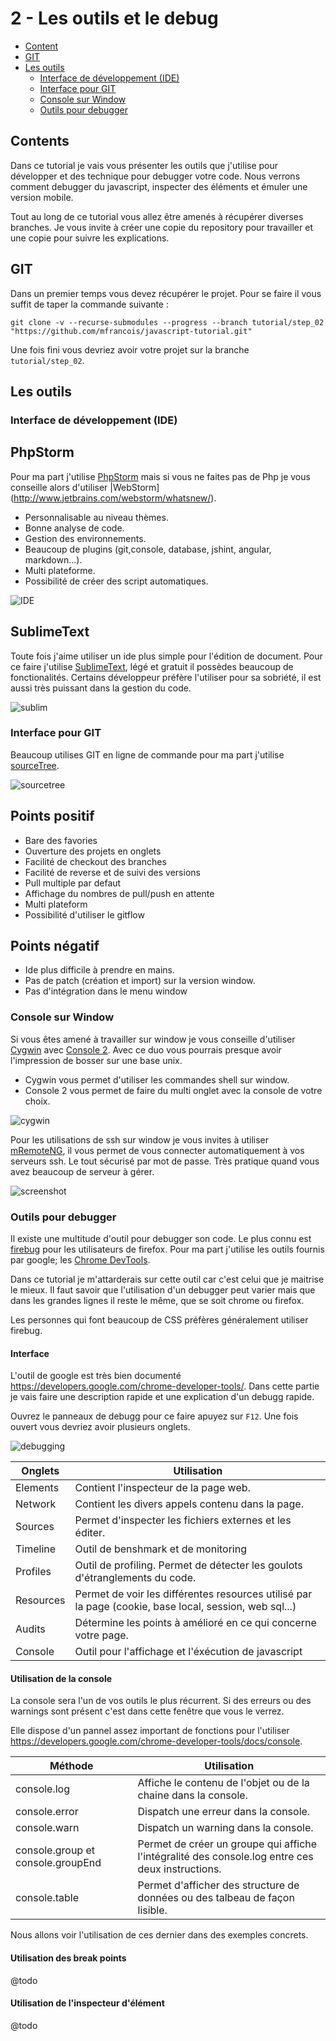 # 2 - Les outils et le debug

- [Content](#doc-content)
- [GIT](#doc-git)
- [Les outils](#doc-tools)
    - [Interface de développement (IDE)](#doc-ide)
    - [Interface pour GIT](#doc-igit)
    - [Console sur Window](#doc-window)
    - [Outils pour debugger](#doc-tools)


<a name="doc-content"></a>
## Contents
Dans ce tutorial je vais vous présenter les outils que j'utilise pour développer et des technique pour debugger votre code.
Nous verrons comment debugger du javascript, inspecter des éléments et émuler une version mobile.

Tout au long de ce tutorial vous allez être amenés à récupérer diverses branches.
Je vous invite à créer une copie du repository pour travailler et une copie pour suivre les explications.


<a name="doc-git"></a>
## GIT

Dans un premier temps vous devez récupérer le projet.
Pour se faire il vous suffit de taper la commande suivante :

    git clone -v --recurse-submodules --progress --branch tutorial/step_02 "https://github.com/mfrancois/javascript-tutorial.git"

Une fois fini vous devriez avoir votre projet sur la branche `tutorial/step_02`.

<a name="doc-tools"></a>
## Les outils

<a name="doc-ide"></a>
### Interface de développement (IDE)

PhpStorm
--------

Pour ma part j'utilise [PhpStorm](http://www.jetbrains.com/phpstorm/) mais si vous ne faites pas de Php je vous conseille alors d'utiliser |WebStorm](http://www.jetbrains.com/webstorm/whatsnew/).

* Personnalisable au niveau thèmes.
* Bonne analyse de code.
* Gestion des environnements.
* Beaucoup de plugins (git,console, database, jshint, angular, markdown...).
* Multi plateforme.
* Possibilité de créer des script automatiques.


![IDE](/markdown/javascript/_images/jquery/tutorial/step_2/phpstorm.png)

SublimeText
--------

Toute fois j'aime utiliser un ide plus simple pour l'édition de document.
Pour ce faire j'utilise [SublimeText](http://www.sublimetext.com/), légé et gratuit il possèdes beaucoup de fonctionalités.
Certains développeur préfère l'utiliser pour sa sobriété, il est aussi très puissant dans la gestion du code.


![sublim](/markdown/javascript/_images/jquery/tutorial/step_2/sublim.png)

<a name="doc-igit"></a>
### Interface pour GIT
Beaucoup utilises GIT en ligne de commande pour ma part j'utilise [sourceTree](http://www.sourcetreeapp.com/).

![sourcetree](/markdown/git/_images/git/sourcetree.png)


Points positif
-------------

* Bare des favories
* Ouverture des projets en onglets
* Facilité de checkout des branches
* Facilité de reverse et de suivi des versions
* Pull multiple par defaut
* Affichage du nombres de pull/push en attente
* Multi plateform
* Possibilité d'utiliser le gitflow

Points négatif
-------------

* Ide plus difficile à prendre en mains.
* Pas de patch (création et import) sur la version window.
* Pas d'intégration dans le menu window

<a name="doc-window"></a>
### Console sur Window
Si vous êtes amené à travailler sur window je vous conseille d'utiliser [Cygwin](http://www.cygwin.com/) avec [Console 2](http://sourceforge.net/projects/console/files/).
Avec ce duo vous pourrais presque avoir l'impression de bosser sur une base unix.

* Cygwin vous permet d'utiliser les commandes shell sur window.
* Console 2 vous permet de faire du multi onglet avec la console de votre choix.


![cygwin](/markdown/javascript/_images/jquery/tutorial/step_2/cygwin.jpg)


Pour les utilisations de ssh sur window je vous invites à utiliser [mRemoteNG](http://www.mremoteng.org/), il vous permet de vous connecter automatiquement à vos serveurs ssh.
Le tout sécurisé par mot de passe.
Très pratique quand vous avez beaucoup de serveur à gérer.

![screenshot](/markdown/javascript/_images/jquery/tutorial/step_2/screenshot.png)


<a name="doc-tools"></a>
### Outils pour debugger
Il existe une multitude d'outil pour debugger son code.
Le plus connu est [firebug](https://addons.mozilla.org/fr/firefox/addon/firebug/) pour les utilisateurs de firefox.
Pour ma part j'utilise les outils fournis par google; les [Chrome DevTools](https://developers.google.com/chrome-developer-tools/).

Dans ce tutorial je m'attarderais sur cette outil car c'est celui que je maitrise le mieux.
Il faut savoir que l'utilisation d'un debugger peut varier mais que dans les grandes lignes il reste le même, que se soit chrome ou firefox.


<div class="alert alert-info">
Les personnes qui font beaucoup de CSS préfères généralement utiliser firebug.
</div>


#### Interface
L'outil de google est très bien documenté <https://developers.google.com/chrome-developer-tools/>.
Dans cette partie je vais faire une description rapide et une explication d'un debugg rapide.


Ouvrez le panneaux de debugg pour ce faire apuyez sur `F12`.
Une fois ouvert vous devriez avoir plusieurs onglets.


![debugging](/markdown/javascript/_images/jquery/tutorial/step_2/javascript-debugging-overview.jpg)


Onglets | Utilisation
------- | -----------
Elements | Contient l'inspecteur de la page web.
Network | Contient les divers appels contenu dans la page.
Sources | Permet d'inspecter les fichiers externes et les éditer.
Timeline | Outil de benshmark et de monitoring
Profiles | Outil de profiling. Permet de détecter les goulots d'étranglements du code.
Resources | Permet de voir les différentes resources utilisé par la page (cookie, base local, session, web sql...)
Audits | Détermine les points à amélioré en ce qui concerne votre page.
Console | Outil pour l'affichage et l'éxécution de javascript


#### Utilisation de la console
La console sera l'un de vos outils le plus récurrent.
Si des erreurs ou des warnings sont présent c'est dans cette fenêtre que vous le verrez.

Elle dispose d'un pannel assez important de fonctions pour l'utiliser <https://developers.google.com/chrome-developer-tools/docs/console>.


Méthode | Utilisation
------- | -----------
console.log | Affiche le contenu de l'objet ou de la chaine dans la console.
console.error | Dispatch une erreur dans la console.
console.warn | Dispatch un warning dans la console.
console.group et  console.groupEnd| Permet de créer un groupe qui affiche l'intégralité des console.log entre ces deux instructions.
console.table | Permet d'afficher des structure de données ou des talbeau de façon lisible.


Nous allons voir l'utilisation de ces dernier dans des exemples concrets.



#### Utilisation des break points
@todo

#### Utilisation de l'inspecteur d'élément
@todo

